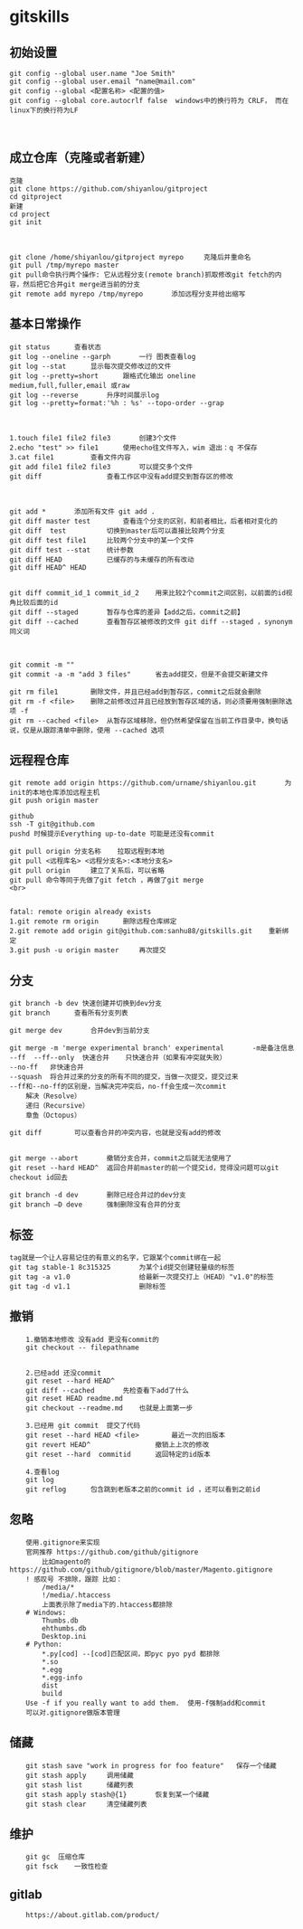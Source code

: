 # gitskills


##      初始设置
	git config --global user.name "Joe Smith"
	git config --global user.email "name@mail.com"
	git config --global <配置名称> <配置的值>
	git config --global core.autocrlf false  windows中的换行符为 CRLF， 而在linux下的换行符为LF
<br>

##      成立仓库（克隆或者新建）
	克隆
	git clone https://github.com/shiyanlou/gitproject
	cd gitproject
	新建
	cd project
	git init
<br>

	git clone /home/shiyanlou/gitproject myrepo 	克隆后并重命名
	git pull /tmp/myrepo master			
	git pull命令执行两个操作: 它从远程分支(remote branch)抓取修改git fetch的内容，然后把它合并git merge进当前的分支
	git remote add myrepo /tmp/myrepo		添加远程分支并给出缩写



##     基本日常操作
	git status		查看状态
	git log --oneline --garph		一行 图表查看log
	git log --stat		显示每次提交修改过的文件
	git log --pretty=short		跟格式化输出 oneline medium,full,fuller,email 或raw
	git log --reverse 		升序时间展示log
	git log --pretty=format:'%h : %s' --topo-order --grap 	
<br>

	1.touch file1 file2 file3		创建3个文件
	2.echo "test" >> file1		使用echo往文件写入，wim 退出：q 不保存
	3.cat file1			查看文件内容
	git add file1 file2 file3		可以提交多个文件
	git diff				查看工作区中没有add提交到暂存区的修改
	


<br>

	git add *		添加所有文件 git add .
	git diff master test		查看连个分支的区别，和前者相比，后者相对变化的
	git diff  test			切换到master后可以直接比较两个分支
	git diff test file1		比较两个分支中的某一个文件
	git diff test --stat 	统计参数
	git diff HEAD 			已缓存的与未缓存的所有改动
	git diff HEAD^ HEAD	

	
	git diff commit_id_1 commit_id_2  	用来比较2个commit之间区别，以前面的id视角比较后面的id
	git diff --staged   	暂存与仓库的差异【add之后，commit之前】
	git diff --cached		查看暂存区被修改的文件 git diff --staged ，synonym同义词
<br>

	git commit -m ""
	git commit -a -m "add 3 files"		省去add提交，但是不会提交新建文件

	git rm file1		删除文件，并且已经add到暂存区，commit之后就会删除
	git rm -f <file> 	删除之前修改过并且已经放到暂存区域的话，则必须要用强制删除选项 -f
	git rm --cached <file> 	从暂存区域移除，但仍然希望保留在当前工作目录中，换句话说，仅是从跟踪清单中删除，使用 --cached 选项

##     远程程仓库

	git remote add origin https://github.com/urname/shiyanlou.git 		为init的本地仓库添加远程主机
	git push origin master
	
	github
	ssh -T git@github.com
	pushd 时候提示Everything up-to-date 可能是还没有commit

	git pull origin 分支名称 	拉取远程到本地
	git pull <远程库名> <远程分支名>:<本地分支名>
	git pull origin		建立了关系后，可以省略
	git pull 命令等同于先做了git fetch ，再做了git merge
	<br>


	fatal: remote origin already exists
	1.git remote rm origin 		删除远程仓库绑定
	2.git remote add origin git@github.com:sanhu88/gitskills.git 	重新绑定
	3.git push -u origin master 	再次提交


	
##     分支

	git branch -b dev 快速创建并切换到dev分支
	git branch		查看所有分支列表
	
	git merge dev		合并dev到当前分支
	
	git merge -m 'merge experimental branch' experimental		-m是备注信息
	--ff  --ff--only  快速合并    只快速合并（如果有冲突就失败）
	--no-ff   非快速合并
	--squash  将合并过来的分支的所有不同的提交，当做一次提交，提交过来
	--ff和--no-ff的区别是，当解决完冲突后，no-ff会生成一次commit
		解决（Resolve）
		递归（Recursive）
		章鱼（Octopus）

	git diff		可以查看合并的冲突内容，也就是没有add的修改


	git merge --abort		撤销分支合并，commit之后就无法使用了
	git reset --hard HEAD^ 	返回合并前master的前一个提交id，觉得没问题可以git checkout id回去

	git branch -d dev		删除已经合并过的dev分支
	git branch –D deve		强制删除没有合并的分支


##     标签
	tag就是一个让人容易记住的有意义的名字，它跟某个commit绑在一起
	git tag stable-1 8c315325		为某个id提交创建轻量级的标签
	git tag -a v1.0 				给最新一次提交打上（HEAD）"v1.0"的标签
	git tag -d v1.1 				删除标签

##     撤销
		1.撤销本地修改 没有add 更没有commit的
		git checkout -- filepathname


		2.已经add 还没commit
		git reset --hard HEAD^
		git diff --cached		先检查看下add了什么
		git reset HEAD readme.md
		git checkout --readme.md 	也就是上面第一步

		3.已经用 git commit  提交了代码
		git reset --hard HEAD <file>		最近一次的旧版本
		git revert HEAD^ 				撤销上上次的修改
		git reset --hard  commitid 		返回特定的id版本

		4.查看log
		git log
		git reflog		包含跳到老版本之前的commit id ，还可以看到之前id

## 		忽略
		使用.gitignore来实现
		官网推荐 https://github.com/github/gitignore
			比如magento的https://github.com/github/gitignore/blob/master/Magento.gitignore
		! 感叹号 不排除，跟踪 比如：
			/media/*
			!/media/.htaccess
			上面表示除了media下的.htaccess都排除
		# Windows:
			Thumbs.db
			ehthumbs.db
			Desktop.ini
		# Python:
			*.py[cod] --[cod]匹配区间，即pyc pyo pyd 都排除
			*.so
			*.egg
			*.egg-info
			dist
			build
		Use -f if you really want to add them. 	使用-f强制add和commit
		可以对.gitignore做版本管理

## 		储藏
		git stash save "work in progress for foo feature" 	保存一个储藏
		git stash apply		调用储藏
		git stash list		储藏列表
		git stash apply stash@{1} 		恢复到某一个储藏
		git stash clear		清空储藏列表

## 		维护
		git gc 	压缩仓库
		git fsck	一致性检查

## 		gitlab
		https://about.gitlab.com/product/
